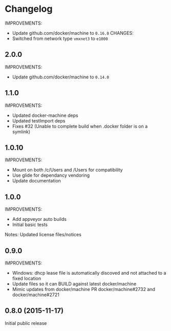 # Changelog

IMPROVEMENTS:
* Update github.com/docker/machine to `0.16.0`
CHANGES:
* Switched from network type `vmxnet3` to `e1000`

## 2.0.0
IMPROVEMENTS:
* Update github.com/docker/machine to `0.14.0`

## 1.1.0
IMPROVEMENTS:
* Updated docker-machine deps
* Updated testImport deps
* Fixes #32 (Unable to complete build when .docker folder is on a symlink)

## 1.0.10
IMPROVEMENTS:
 * Mount on both /c/Users and /Users for compatibility
 * Use glide for dependancy vendoring
 * Update documentation

## 1.0.0

IMPROVEMENTS:
 * Add appveyor auto builds
 * Initial basic tests

Notes: Updated license files/notices

## 0.9.0

IMPROVEMENTS:
 * Windows: dhcp lease file is automatically discoved and not attached to a fixed location
 * Update files so it can BUILD against latest docker/machine
 * Mimic updates from docker/machine PR docker/machine#2732 and docker/machine#2721

## 0.8.0 (2015-11-17)

Initial public release
